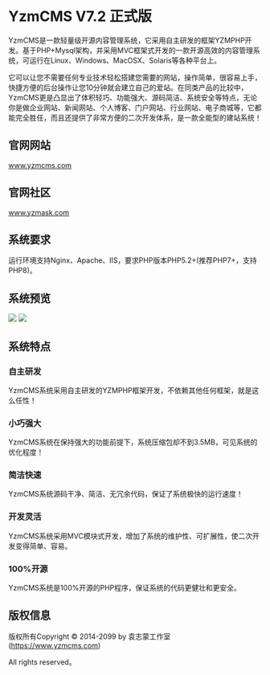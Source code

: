 YzmCMS V7.2 正式版
===============
YzmCMS是一款轻量级开源内容管理系统，它采用自主研发的框架YZMPHP开发。基于PHP+Mysql架构，并采用MVC框架式开发的一款开源高效的内容管理系统，可运行在Linux、Windows、MacOSX、Solaris等各种平台上。

它可以让您不需要任何专业技术轻松搭建您需要的网站，操作简单，很容易上手，快捷方便的后台操作让您10分钟就会建立自己的爱站。在同类产品的比较中，YzmCMS更是凸显出了体积轻巧、功能强大、源码简洁、系统安全等特点，无论你是做企业网站、新闻网站、个人博客、门户网站、行业网站、电子商城等，它都能完全胜任，而且还提供了非常方便的二次开发体系，是一款全能型的建站系统！

## 官网网站
www.yzmcms.com

## 官网社区
www.yzmask.com

## 系统要求
运行环境支持Nginx、Apache、IIS，要求PHP版本PHP5.2+(推荐PHP7+，支持PHP8)。

## 系统预览
<img src="https://www.yzmcms.com/doc/images/yzmcms_1.png">
<img src="https://www.yzmcms.com/doc/images/yzmcms_2.png">

## 系统特点

### 自主研发
YzmCMS系统采用自主研发的YZMPHP框架开发，不依赖其他任何框架，就是这么任性！

### 小巧强大
YzmCMS系统在保持强大的功能前提下，系统压缩包却不到3.5MB，可见系统的优化程度！

### 简洁快速
YzmCMS系统源码干净、简洁、无冗余代码，保证了系统极快的运行速度！

### 开发灵活
YzmCMS系统采用MVC模块式开发，增加了系统的维护性、可扩展性，使二次开发变得简单、容易。

### 100%开源
YzmCMS系统是100%开源的PHP程序，保证系统的代码更健壮和更安全。



## 版权信息

版权所有Copyright © 2014-2099 by 袁志蒙工作室 (https://www.yzmcms.com)

All rights reserved。